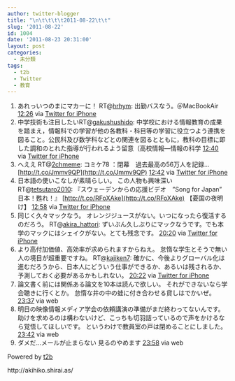 ```yaml
---
author: twitter-blogger
title: "\n\t\t\t\t2011-08-22\t\t"
slug: '2011-08-22'
id: 1004
date: '2011-08-23 20:31:00'
layout: post
categories:
  - 未分類
tags:
  - t2b
  - Twitter
  - 教育
---
```


<div xmlns:georss="http://www.georss.org/georss">

1.  <span><span>あれっいつのまにマカーに！ RT@[hrhym](http://twitter.com/hrhym "hrhym"): 出勤バスなう。＠MacBookAir</span> <span>[<span>12:26</span>](http://twitter.com/o_ob/status/105782909327249408) <span>via [Twitter for iPhone](http://twitter.com/#!/download/iphone)</span></span></span>
2.  <span><span>中学技術も注目したいRT@[gakushushido](http://twitter.com/gakushushido "gakushushido"): 中学校における情報教育の成果を踏まえ，情報科での学習が他の各教科・科目等の学習に役立つよう連携を図ること。公民科及び数学科などとの関連を図るとともに，教科の目標に即した調和のとれた指導が行われるよう留意（高校情報―情報の科学</span> <span>[<span>12:40</span>](http://twitter.com/o_ob/status/105786353886822400) <span>via [Twitter for iPhone](http://twitter.com/#!/download/iphone)</span></span></span>
3.  <span><span>へええ RT@[2chmeme](http://twitter.com/2chmeme "2chmeme"): コミケ78 ：閉幕　過去最高の56万人を記録... [http://t.co/Jmmv9QP](http://t.co/Jmmv9QP)</span> <span>[<span>12:42</span>](http://twitter.com/o_ob/status/105786846549778432) <span>via [Twitter for iPhone](http://twitter.com/#!/download/iphone)</span></span></span>
4.  <span><span>日本語の使いこなしが素晴らしい。 この人物も興味深い RT@[tetsutaro2010](http://twitter.com/tetsutaro2010 "tetsutaro2010"): 『スウェーデンからの応援ビデオ　”Song for Japan”　日本！甦れ！』 [http://t.co/RFoXAke](http://t.co/RFoXAke) 【憂国の夜明け】</span> <span>[<span>12:58</span>](http://twitter.com/o_ob/status/105791000852697088) <span>via [Twitter for iPhone](http://twitter.com/#!/download/iphone)</span></span></span>
5.  <span><span>同じく久々マックなう。 オレンジジュースがない。いつになったら復活するのだろう。 RT@[akira_hattori](http://twitter.com/akira_hattori "akira_hattori"): ずいぶん久しぶりにマックなうです。でも本学のマックにはシェイクがない。とても残念です。</span> <span>[<span>20:20</span>](http://twitter.com/o_ob/status/105902236596580352) <span>via [Twitter for iPhone](http://twitter.com/#!/download/iphone)</span></span></span>
6.  <span><span>より高付加価値、高効率が求められますからねえ。 怠惰な学生とそうで無い人の境目が超重要ですね。 RT@[kajiken7](http://twitter.com/kajiken7 "kajiken7"): 確かに、今後よりグローバル化は進むだろうから、日本人にどういう仕事ができるか、あるいは残されるか、予測しておく必要があるかもしれない。</span> <span>[<span>20:22</span>](http://twitter.com/o_ob/status/105902699484160000) <span>via [Twitter for iPhone](http://twitter.com/#!/download/iphone)</span></span></span>
7.  <span><span>論文書く前には関係ある論文を10本は読んで欲しい。 それができないなら学会聴きに行くとか。 怠惰な井の中の蛙に付き合わせる貸しはでかいぜ。</span> <span>[<span>23:37</span>](http://twitter.com/o_ob/status/105951715060224000) <span>via web</span></span></span>
8.  <span><span>明日の映像情報メディア学会の依頼講演の準備がまだ終わってないんです。 助けを求めるのは構わないけど、こっちも切羽詰っているので声をかけるなら覚悟してほしいです。 というわけで教員室の戸は閉めることにしました。</span> <span>[<span>23:42</span>](http://twitter.com/o_ob/status/105953078620073984) <span>via web</span></span></span>
9.  <span><span>ダメだ…メールが止まらない 見るのやめます</span> <span>[<span>23:58</span>](http://twitter.com/o_ob/status/105957009706323968) <span>via web</span></span></span>

</div>

Powered by [t2b](http://t2b.utilz.jp/)

<div>http://akihiko.shirai.as/</div>
